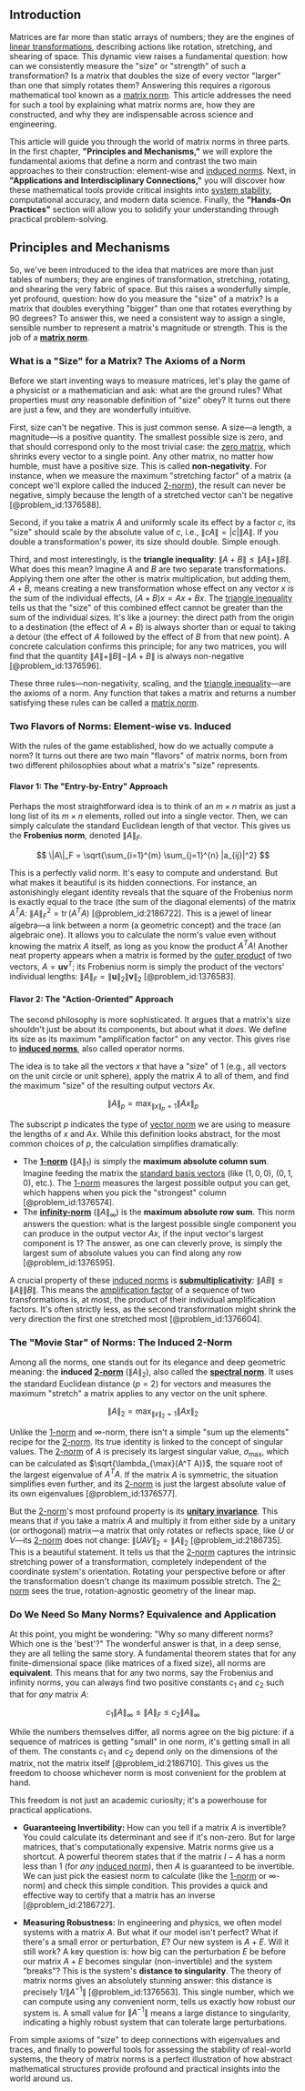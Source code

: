 ## Introduction
Matrices are far more than static arrays of numbers; they are the engines of [linear transformations](@article_id:148639), describing actions like rotation, stretching, and shearing of space. This dynamic view raises a fundamental question: how can we consistently measure the "size" or "strength" of such a transformation? Is a matrix that doubles the size of every vector "larger" than one that simply rotates them? Answering this requires a rigorous mathematical tool known as a [matrix norm](@article_id:144512). This article addresses the need for such a tool by explaining what matrix norms are, how they are constructed, and why they are indispensable across science and engineering.

This article will guide you through the world of matrix norms in three parts. In the first chapter, **"Principles and Mechanisms,"** we will explore the fundamental axioms that define a norm and contrast the two main approaches to their construction: element-wise and [induced norms](@article_id:163281). Next, in **"Applications and Interdisciplinary Connections,"** you will discover how these mathematical tools provide critical insights into [system stability](@article_id:147802), computational accuracy, and modern data science. Finally, the **"Hands-On Practices"** section will allow you to solidify your understanding through practical problem-solving.

## Principles and Mechanisms

So, we've been introduced to the idea that matrices are more than just tables of numbers; they are engines of transformation, stretching, rotating, and shearing the very fabric of space. But this raises a wonderfully simple, yet profound, question: how do you measure the "size" of a matrix? Is a matrix that doubles everything "bigger" than one that rotates everything by 90 degrees? To answer this, we need a consistent way to assign a single, sensible number to represent a matrix's magnitude or strength. This is the job of a **[matrix norm](@article_id:144512)**.

### What is a "Size" for a Matrix? The Axioms of a Norm

Before we start inventing ways to measure matrices, let's play the game of a physicist or a mathematician and ask: what are the ground rules? What properties must *any* reasonable definition of "size" obey? It turns out there are just a few, and they are wonderfully intuitive.

First, size can't be negative. This is just common sense. A size—a length, a magnitude—is a positive quantity. The smallest possible size is zero, and that should correspond only to the most trivial case: the [zero matrix](@article_id:155342), which shrinks every vector to a single point. Any other matrix, no matter how humble, must have a positive size. This is called **non-negativity**. For instance, when we measure the maximum "stretching factor" of a matrix (a concept we'll explore called the induced [2-norm](@article_id:635620)), the result can never be negative, simply because the length of a stretched vector can't be negative [@problem_id:1376588].

Second, if you take a matrix $A$ and uniformly scale its effect by a factor $c$, its "size" should scale by the absolute value of $c$, i.e., $\|cA\| = |c| \|A\|$. If you double a transformation's power, its size should double. Simple enough.

Third, and most interestingly, is the **triangle inequality**: $\|A+B\| \le \|A\| + \|B\|$. What does this mean? Imagine $A$ and $B$ are two separate transformations. Applying them one after the other is matrix multiplication, but adding them, $A+B$, means creating a new transformation whose effect on any vector $x$ is the sum of the individual effects, $(A+B)x = Ax + Bx$. The [triangle inequality](@article_id:143256) tells us that the "size" of this combined effect cannot be greater than the sum of the individual sizes. It's like a journey: the direct path from the origin to a destination (the effect of $A+B$) is always shorter than or equal to taking a detour (the effect of $A$ followed by the effect of $B$ from that new point). A concrete calculation confirms this principle; for any two matrices, you will find that the quantity $\|A\| + \|B\| - \|A+B\|$ is always non-negative [@problem_id:1376596].

These three rules—non-negativity, scaling, and the [triangle inequality](@article_id:143256)—are the axioms of a norm. Any function that takes a matrix and returns a number satisfying these rules can be called a [matrix norm](@article_id:144512).

### Two Flavors of Norms: Element-wise vs. Induced

With the rules of the game established, how do we actually compute a norm? It turns out there are two main "flavors" of matrix norms, born from two different philosophies about what a matrix's "size" represents.

#### Flavor 1: The "Entry-by-Entry" Approach

Perhaps the most straightforward idea is to think of an $m \times n$ matrix as just a long list of its $m \times n$ elements, rolled out into a single vector. Then, we can simply calculate the standard Euclidean length of that vector. This gives us the **Frobenius norm**, denoted $\|A\|_F$.

$$ \|A\|_F = \sqrt{\sum_{i=1}^{m} \sum_{j=1}^{n} |a_{ij}|^2} $$

This is a perfectly valid norm. It's easy to compute and understand. But what makes it beautiful is its hidden connections. For instance, an astonishingly elegant identity reveals that the square of the Frobenius norm is exactly equal to the trace (the sum of the diagonal elements) of the matrix $A^T A$: $\|A\|_F^2 = \operatorname{tr}(A^T A)$ [@problem_id:2186722]. This is a jewel of linear algebra—a link between a norm (a geometric concept) and the trace (an algebraic one). It allows you to calculate the norm's value even without knowing the matrix $A$ itself, as long as you know the product $A^T A$! Another neat property appears when a matrix is formed by the [outer product](@article_id:200768) of two vectors, $A = \mathbf{u}\mathbf{v}^T$; its Frobenius norm is simply the product of the vectors' individual lengths: $\|A\|_F = \|\mathbf{u}\|_2 \|\mathbf{v}\|_2$ [@problem_id:1376583].

#### Flavor 2: The "Action-Oriented" Approach

The second philosophy is more sophisticated. It argues that a matrix's size shouldn't just be about its components, but about what it *does*. We define its size as its maximum "amplification factor" on any vector. This gives rise to **[induced norms](@article_id:163281)**, also called operator norms.

The idea is to take all the vectors $x$ that have a "size" of 1 (e.g., all vectors on the unit circle or unit sphere), apply the matrix $A$ to all of them, and find the maximum "size" of the resulting output vectors $Ax$.

$$ \|A\|_p = \max_{\|x\|_p=1} \|Ax\|_p $$

The subscript $p$ indicates the type of [vector norm](@article_id:142734) we are using to measure the lengths of $x$ and $Ax$. While this definition looks abstract, for the most common choices of $p$, the calculation simplifies dramatically:

*   The **[1-norm](@article_id:635360)** ($\|A\|_1$) is simply the **maximum absolute column sum**. Imagine feeding the matrix the [standard basis vectors](@article_id:151923) (like $(1,0,0)$, $(0,1,0)$, etc.). The [1-norm](@article_id:635360) measures the largest possible output you can get, which happens when you pick the "strongest" column [@problem_id:1376574].
*   The **[infinity-norm](@article_id:637092)** ($\|A\|_\infty$) is the **maximum absolute row sum**. This norm answers the question: what is the largest possible single component you can produce in the output vector $Ax$, if the input vector's largest component is 1? The answer, as one can cleverly prove, is simply the largest sum of absolute values you can find along any row [@problem_id:1376595].

A crucial property of these [induced norms](@article_id:163281) is **[submultiplicativity](@article_id:634540)**: $\|AB\| \le \|A\| \|B\|$. This means the [amplification factor](@article_id:143821) of a sequence of two transformations is, at most, the product of their individual amplification factors. It's often strictly less, as the second transformation might shrink the very direction the first one stretched most [@problem_id:1376604].

### The "Movie Star" of Norms: The Induced 2-Norm

Among all the norms, one stands out for its elegance and deep geometric meaning: the **induced [2-norm](@article_id:635620)** ($\|A\|_2$), also called the **[spectral norm](@article_id:142597)**. It uses the standard Euclidean distance ($p=2$) for vectors and measures the maximum "stretch" a matrix applies to any vector on the unit sphere.

$$ \|A\|_2 = \max_{\|x\|_2=1} \|Ax\|_2 $$

Unlike the [1-norm](@article_id:635360) and $\infty$-norm, there isn't a simple "sum up the elements" recipe for the [2-norm](@article_id:635620). Its true identity is linked to the concept of singular values. The [2-norm](@article_id:635620) of $A$ is precisely its largest singular value, $\sigma_{\max}$, which can be calculated as $\sqrt{\lambda_{\max}(A^T A)}$, the square root of the largest eigenvalue of $A^T A$. If the matrix $A$ is symmetric, the situation simplifies even further, and its [2-norm](@article_id:635620) is just the largest absolute value of its own eigenvalues [@problem_id:1376577].

But the [2-norm](@article_id:635620)'s most profound property is its **[unitary invariance](@article_id:198490)**. This means that if you take a matrix $A$ and multiply it from either side by a unitary (or orthogonal) matrix—a matrix that only rotates or reflects space, like $U$ or $V$—its [2-norm](@article_id:635620) does not change: $\|UAV\|_2 = \|A\|_2$ [@problem_id:2186735]. This is a beautiful statement. It tells us that the [2-norm](@article_id:635620) captures the intrinsic stretching power of a transformation, completely independent of the coordinate system's orientation. Rotating your perspective before or after the transformation doesn't change its maximum possible stretch. The [2-norm](@article_id:635620) sees the true, rotation-agnostic geometry of the linear map.

### Do We Need So Many Norms? Equivalence and Application

At this point, you might be wondering: "Why so many different norms? Which one is the 'best'?" The wonderful answer is that, in a deep sense, they are all telling the same story. A fundamental theorem states that for any finite-dimensional space (like matrices of a fixed size), all norms are **equivalent**. This means that for any two norms, say the Frobenius and infinity norms, you can always find two positive constants $c_1$ and $c_2$ such that for *any* matrix $A$:

$$ c_1 \|A\|_\infty \le \|A\|_F \le c_2 \|A\|_\infty $$

While the numbers themselves differ, all norms agree on the big picture: if a sequence of matrices is getting "small" in one norm, it's getting small in all of them. The constants $c_1$ and $c_2$ depend only on the dimensions of the matrix, not the matrix itself [@problem_id:2186710]. This gives us the freedom to choose whichever norm is most convenient for the problem at hand.

This freedom is not just an academic curiosity; it's a powerhouse for practical applications.
*   **Guaranteeing Invertibility:** How can you tell if a matrix $A$ is invertible? You could calculate its determinant and see if it's non-zero. But for large matrices, that's computationally expensive. Matrix norms give us a shortcut. A powerful theorem states that if the matrix $I-A$ has a norm less than 1 (for *any* [induced norm](@article_id:148425)), then $A$ is guaranteed to be invertible. We can just pick the easiest norm to calculate (like the [1-norm](@article_id:635360) or $\infty$-norm) and check this simple condition. This provides a quick and effective way to certify that a matrix has an inverse [@problem_id:2186727].

*   **Measuring Robustness:** In engineering and physics, we often model systems with a matrix $A$. But what if our model isn't perfect? What if there's a small error or perturbation, $E$? Our new system is $A+E$. Will it still work? A key question is: how big can the perturbation $E$ be before our matrix $A+E$ becomes singular (non-invertible) and the system "breaks"? This is the system's **distance to singularity**. The theory of matrix norms gives an absolutely stunning answer: this distance is precisely $1/\|A^{-1}\|$ [@problem_id:1376563]. This single number, which we can compute using any convenient norm, tells us exactly how robust our system is. A small value for $\|A^{-1}\|$ means a large distance to singularity, indicating a highly robust system that can tolerate large perturbations.

From simple axioms of "size" to deep connections with eigenvalues and traces, and finally to powerful tools for assessing the stability of real-world systems, the theory of matrix norms is a perfect illustration of how abstract mathematical structures provide profound and practical insights into the world around us.